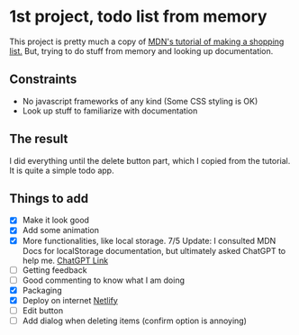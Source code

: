 # 1st project, todo list from memory

This project is pretty much a copy of [MDN's tutorial of making a shopping list.](https://developer.mozilla.org/en-US/docs/Learn/JavaScript/Client-side_web_APIs/Manipulating_documents)
But, trying to do stuff from memory and looking up documentation.

## Constraints

- No javascript frameworks of any kind (Some CSS styling is OK)
- Look up stuff to familiarize with documentation

## The result

I did everything until the delete button part, which I copied from the tutorial.
It is quite a simple todo app.

## Things to add

- [x] Make it look good
- [x] Add some animation
- [x] More functionalities, like local storage.
7/5 Update: I consulted MDN Docs for localStorage documentation, but ultimately asked ChatGPT to help me. [ChatGPT Link](https://chat.openai.com/share/514753e1-5bcd-4999-b39a-264b065a2de0)
- [ ] Getting feedback
- [ ] Good commenting to know what I am doing
- [x] Packaging
- [x] Deploy on internet [Netlify](https://64a66a5f07f0ef000980f5c2--euphonious-rabanadas-9df51f.netlify.app/)
- [ ] Edit button
- [ ] Add dialog when deleting items (confirm option is annoying)
